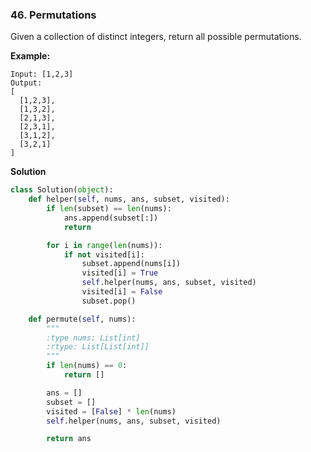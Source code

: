 ### 46. Permutations

Given a collection of distinct integers, return all possible permutations.

**Example:**
```
Input: [1,2,3]
Output:
[
  [1,2,3],
  [1,3,2],
  [2,1,3],
  [2,3,1],
  [3,1,2],
  [3,2,1]
]
```

**Solution**
```Python
class Solution(object):
    def helper(self, nums, ans, subset, visited):
        if len(subset) == len(nums):
            ans.append(subset[:])
            return

        for i in range(len(nums)):
            if not visited[i]:
                subset.append(nums[i])
                visited[i] = True
                self.helper(nums, ans, subset, visited)
                visited[i] = False
                subset.pop()

    def permute(self, nums):
        """
        :type nums: List[int]
        :rtype: List[List[int]]
        """
        if len(nums) == 0:
            return []

        ans = []
        subset = []
        visited = [False] * len(nums)
        self.helper(nums, ans, subset, visited)

        return ans
```